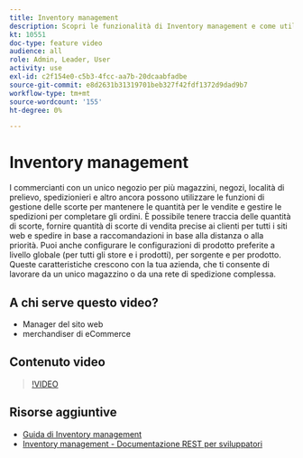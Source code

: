 ```yaml
---
title: Inventory management
description: Scopri le funzionalità di Inventory management e come utilizzarle per lavorare da un unico magazzino o da una rete di spedizione complessa.
kt: 10551
doc-type: feature video
audience: all
role: Admin, Leader, User
activity: use
exl-id: c2f154e0-c5b3-4fcc-aa7b-20dcaabfadbe
source-git-commit: e8d2631b31319701beb327f42fdf1372d9dad9b7
workflow-type: tm+mt
source-wordcount: '155'
ht-degree: 0%

---
```


# Inventory management

I commercianti con un unico negozio per più magazzini, negozi, località di prelievo, spedizionieri e altro ancora possono utilizzare le funzioni di gestione delle scorte per mantenere le quantità per le vendite e gestire le spedizioni per completare gli ordini. È possibile tenere traccia delle quantità di scorte, fornire quantità di scorte di vendita precise ai clienti per tutti i siti web e spedire in base a raccomandazioni in base alla distanza o alla priorità. Puoi anche configurare le configurazioni di prodotto preferite a livello globale (per tutti gli store e i prodotti), per sorgente e per prodotto. Queste caratteristiche crescono con la tua azienda, che ti consente di lavorare da un unico magazzino o da una rete di spedizione complessa.

## A chi serve questo video?

- Manager del sito web
- merchandiser di eCommerce

## Contenuto video

>[!VIDEO](https://video.tv.adobe.com/v/343748?quality=12&learn=on)

## Risorse aggiuntive

- [Guida di Inventory management](https://experienceleague.adobe.com/docs/commerce-admin/inventory/introduction.html)
- [Inventory management - Documentazione REST per sviluppatori](https://developer.adobe.com/commerce/webapi/rest/inventory/)
